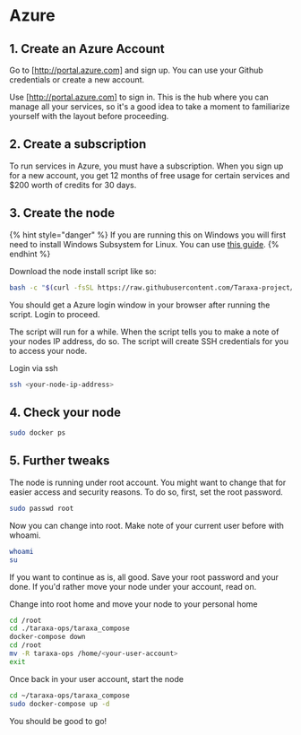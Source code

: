 # Azure

## 1. Create an Azure Account

Go to [http://portal.azure.com] and sign up. You can use your Github credentials or create a new account.

Use [http://portal.azure.com] to sign in. This is the hub where you can manage all your services, so it's a good idea to take a moment to familiarize yourself with the layout before proceeding. 

## 2. Create a subscription

To run services in Azure, you must have a subscription. When you sign up for a new account, you get 12 months of free usage for certain services and $200 worth of credits for 30 days.

## 3. Create the node

{% hint style="danger" %}
If you are running this on Windows you will first need to install Windows Subsystem for Linux. You can use [this guide](https://docs.microsoft.com/en-us/windows/wsl/install-win10).
{% endhint %}

Download the node install script like so:

```bash
bash -c "$(curl -fsSL https://raw.githubusercontent.com/Taraxa-project/taraxa-ops/master/scripts/one-click-Azure.sh)"
```

You should get a Azure login window in your browser after running the script. Login to proceed.

The script will run for a while.  When the script tells you to make a note of your nodes IP address, do so.  The script will create SSH credentials for you to access your node.

Login via ssh

```bash
ssh <your-node-ip-address>
```

## 4. Check your node

```bash
sudo docker ps
```

## 5. Further tweaks

The node is running under root account.  You might want to change that for easier access and security reasons.  To do so, first, set the root password.

```bash
sudo passwd root
```

Now you can change into root.  Make note of your current user before with whoami.

```bash
whoami
su
```

If you want to continue as is, all good. Save your root password and your done.  If you'd rather move your node under your account, read on.

Change into root home and move your node to your personal home

```bash
cd /root
cd ./taraxa-ops/taraxa_compose
docker-compose down
cd /root
mv -R taraxa-ops /home/<your-user-account>
exit
```

Once back in your user account, start the node

```bash
cd ~/taraxa-ops/taraxa_compose
sudo docker-compose up -d
```

You should be good to go!
